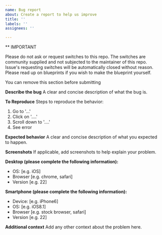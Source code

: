 ```yaml
---
name: Bug report
about: Create a report to help us improve
title: ''
labels: ''
assignees: ''

---
```


** IMPORTANT

Please do not ask or request switches to this repo. The switches are community supplied and not subjected to the maintainer of this repo. Issue's requesting switches will be automatically closed without reason. Please read up on blueprints if you wish to make the blueprint yourself.

You can remove this section before submitting

**Describe the bug**
A clear and concise description of what the bug is.

**To Reproduce**
Steps to reproduce the behavior:
1. Go to '...'
2. Click on '....'
3. Scroll down to '....'
4. See error

**Expected behavior**
A clear and concise description of what you expected to happen.

**Screenshots**
If applicable, add screenshots to help explain your problem.

**Desktop (please complete the following information):**
 - OS: [e.g. iOS]
 - Browser [e.g. chrome, safari]
 - Version [e.g. 22]

**Smartphone (please complete the following information):**
 - Device: [e.g. iPhone6]
 - OS: [e.g. iOS8.1]
 - Browser [e.g. stock browser, safari]
 - Version [e.g. 22]

**Additional context**
Add any other context about the problem here.
